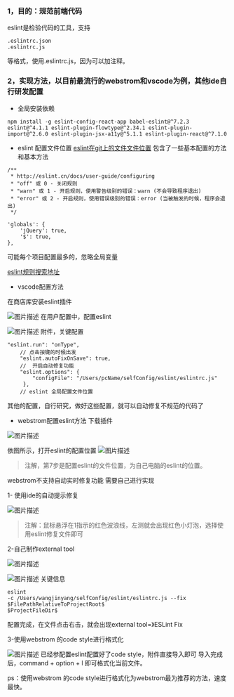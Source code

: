 ### 1，目的：规范前端代码
eslint是检验代码的工具，支持

	.eslintrc.json
	.eslintrc.js
等格式，使用.eslintrc.js，因为可以加注释。

### 2，实现方法，以目前最流行的webstrom和vscode为例，其他ide自行研发配置
-	全局安装依赖

```
npm install -g eslint-config-react-app babel-eslint@^7.2.3 eslint@^4.1.1 eslint-plugin-flowtype@^2.34.1 eslint-plugin-import@^2.6.0 eslint-plugin-jsx-a11y@^5.1.1 eslint-plugin-react@^7.1.0
```


-	eslint 配置文件位置
[eslint在git上的文件文件位置](http://git.lagou.com/yun/yun-web-fed/raw/Tom-eslint/.eslintrc.js)
包含了一些基本配置的方法和基本方法

```
/**
 * http://eslint.cn/docs/user-guide/configuring
 * "off" 或 0 - 关闭规则
 * "warn" 或 1 - 开启规则，使用警告级别的错误：warn (不会导致程序退出)
 * "error" 或 2 - 开启规则，使用错误级别的错误：error (当被触发的时候，程序会退出)
 */
```

```
'globals': {
	'jQuery': true,
	'$': true,
},
```
可能每个项目配置最多的，忽略全局变量

[eslint规则搜索地址](https://eslint.org/docs/4.0.0/rules/object-curly-newline)

- vscode配置方法

在商店库安装eslint插件

![图片描述](http://git.lagou.com/mds-easy-fed/fed-code-guide/raw/master/%E5%9F%BA%E7%A1%80%E5%9F%B9%E8%AE%AD/eslint/img/1.png)
在用户配置中，配置eslint

![图片描述](http://git.lagou.com/mds-easy-fed/fed-code-guide/raw/master/%E5%9F%BA%E7%A1%80%E5%9F%B9%E8%AE%AD/eslint/img/2.png)
附件，关键配置
```
"eslint.run": "onType",
	// 点击按键的时候出发
  	"eslint.autoFixOnSave": true,
	//  开启自动修复功能
	"eslint.options": {
        "configFile": "/Users/pcName/selfConfig/eslint/eslintrc.js"
	 },
	// eslint 全局配置文件位置
```
其他的配置，自行研究，做好这些配置，就可以自动修复不规范的代码了

- webstrom配置eslint方法
下载插件

![图片描述](http://git.lagou.com/mds-easy-fed/fed-code-guide/raw/master/%E5%9F%BA%E7%A1%80%E5%9F%B9%E8%AE%AD/eslint/img/3.png)

依图所示，打开eslint的配置位置
![图片描述](http://git.lagou.com/mds-easy-fed/fed-code-guide/raw/master/%E5%9F%BA%E7%A1%80%E5%9F%B9%E8%AE%AD/eslint/img/4.png)

> 注解，第7步是配置eslint的文件位置，为自己电脑的eslint的位置。

webstrom不支持自动实时修复功能
需要自己进行实现

1- 使用ide的自动提示修复

![图片描述](http://git.lagou.com/mds-easy-fed/fed-code-guide/raw/master/%E5%9F%BA%E7%A1%80%E5%9F%B9%E8%AE%AD/eslint/img/6.png)


> 注解：鼠标悬浮在1指示的红色波浪线，左测就会出现红色小灯泡，选择使用eslint修复文件即可


2-自己制作external tool


![图片描述](http://git.lagou.com/mds-easy-fed/fed-code-guide/raw/master/%E5%9F%BA%E7%A1%80%E5%9F%B9%E8%AE%AD/eslint/img/5.png)

![图片描述](http://git.lagou.com/mds-easy-fed/fed-code-guide/raw/master/%E5%9F%BA%E7%A1%80%E5%9F%B9%E8%AE%AD/eslint/img/7.png)
关键信息


```
eslint
-c /Users/wangjinyang/selfConfig/eslint/eslintrc.js --fix $FilePathRelativeToProjectRoot$
$ProjectFileDir$
```
配置完成，在文件点击右击，就会出现external tool=》ESLint Fix

3-使用webstrom 的code style进行格式化

![图片描述](http://git.lagou.com/mds-easy-fed/fed-code-guide/raw/master/%E5%9F%BA%E7%A1%80%E5%9F%B9%E8%AE%AD/eslint/img/8.png)
已经参配置eslint配置好了code style，附件直接导入即可
导入完成后，command + option + l 即可格式化当前文件。

ps：使用webstrom 的code style进行格式化为webstrom最为推荐的方法，速度最快。

